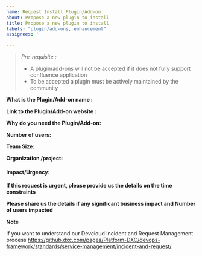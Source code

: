 ```yaml
---
name: Request Install Plugin/Add-on
about: Propose a new plugin to install
title: Propose a new plugin to install
labels: "plugin/add-ons, enhancement"
assignees: ''

---
```


> *Pre-requisite :* 
> 
> - A plugin/add-ons will not be accepted if it does not fully support confluence application
> - To be accepted a plugin must be actively maintained by the community 

**What is the Plugin/Add-on name :**

**Link to the Plugin/Add-on website :**

**Why do you need the Plugin/Add-on:**

**Number of users:**

**Team Size:**

**Organization /project:**

#### Impact/Urgency:

**If this request is urgent, please provide us the details on the time constraints**

**Please share us the details if any significant business impact and Number of users impacted**

**Note**

If you want to understand our Devcloud Incident and Request Management process https://github.dxc.com/pages/Platform-DXC/devops-framework/standards/service-management/incident-and-request/
